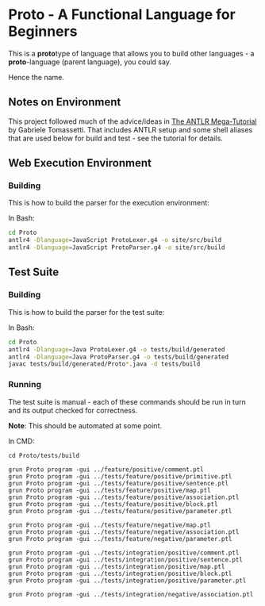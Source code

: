 # Proto - A Functional Language for Beginners

This is a **proto**type of language that allows you to build other languages - a **proto**-language (parent language), you could say.

Hence the name.

## Notes on Environment
This project followed much of the advice/ideas in [The ANTLR Mega-Tutorial](https://tomassetti.me/antlr-mega-tutorial/) by Gabriele Tomassetti. That includes ANTLR setup and some shell aliases that are used below for build and test - see the tutorial for details.

## Web Execution Environment

### Building
This is how to build the parser for the execution environment:

In Bash:
```bash
cd Proto
antlr4 -Dlanguage=JavaScript ProtoLexer.g4 -o site/src/build
antlr4 -Dlanguage=JavaScript ProtoParser.g4 -o site/src/build
```

## Test Suite

### Building
This is how to build the parser for the test suite:

In Bash:
```bash
cd Proto
antlr4 -Dlanguage=Java ProtoLexer.g4 -o tests/build/generated
antlr4 -Dlanguage=Java ProtoParser.g4 -o tests/build/generated
javac tests/build/generated/Proto*.java -d tests/build
```

### Running
The test suite is manual - each of these commands should be run in turn and its output checked for correctness.

**Note**: This should be automated at some point. 

In CMD:
```batch
cd Proto/tests/build

grun Proto program -gui ../feature/positive/comment.ptl
grun Proto program -gui ../tests/feature/positive/primitive.ptl
grun Proto program -gui ../tests/feature/positive/sentence.ptl
grun Proto program -gui ../tests/feature/positive/map.ptl
grun Proto program -gui ../tests/feature/positive/association.ptl
grun Proto program -gui ../tests/feature/positive/block.ptl
grun Proto program -gui ../tests/feature/positive/parameter.ptl

grun Proto program -gui ../tests/feature/negative/map.ptl
grun Proto program -gui ../tests/feature/negative/association.ptl
grun Proto program -gui ../tests/feature/negative/parameter.ptl

grun Proto program -gui ../tests/integration/positive/comment.ptl
grun Proto program -gui ../tests/integration/positive/sentence.ptl
grun Proto program -gui ../tests/integration/positive/map.ptl
grun Proto program -gui ../tests/integration/positive/block.ptl
grun Proto program -gui ../tests/integration/positive/parameter.ptl

grun Proto program -gui ../tests/integration/negative/association.ptl
```
